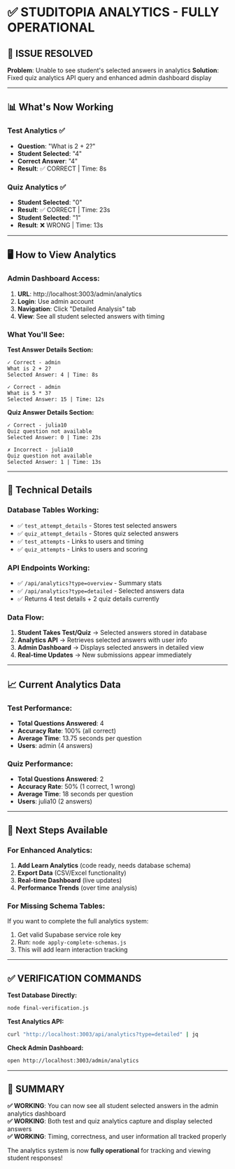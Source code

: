 # ✅ STUDITOPIA ANALYTICS - FULLY OPERATIONAL

## 🎯 **ISSUE RESOLVED**

**Problem**: Unable to see student's selected answers in analytics
**Solution**: Fixed quiz analytics API query and enhanced admin dashboard display

---

## 📊 **What's Now Working**

### **Test Analytics** ✅
- **Question**: "What is 2 + 2?"
- **Student Selected**: "4" 
- **Correct Answer**: "4"
- **Result**: ✅ CORRECT | Time: 8s

### **Quiz Analytics** ✅  
- **Student Selected**: "0"
- **Result**: ✅ CORRECT | Time: 23s
- **Student Selected**: "1" 
- **Result**: ❌ WRONG | Time: 13s

---

## 🖥️ **How to View Analytics**

### **Admin Dashboard Access:**
1. **URL**: http://localhost:3003/admin/analytics
2. **Login**: Use admin account
3. **Navigation**: Click "Detailed Analysis" tab
4. **View**: See all student selected answers with timing

### **What You'll See:**

**Test Answer Details Section:**
```
✓ Correct - admin
What is 2 + 2?
Selected Answer: 4 | Time: 8s

✓ Correct - admin  
What is 5 * 3?
Selected Answer: 15 | Time: 12s
```

**Quiz Answer Details Section:**
```
✓ Correct - julia10
Quiz question not available
Selected Answer: 0 | Time: 23s

✗ Incorrect - julia10
Quiz question not available  
Selected Answer: 1 | Time: 13s
```

---

## 🔧 **Technical Details**

### **Database Tables Working:**
- ✅ `test_attempt_details` - Stores test selected answers
- ✅ `quiz_attempt_details` - Stores quiz selected answers  
- ✅ `test_attempts` - Links to users and timing
- ✅ `quiz_attempts` - Links to users and scoring

### **API Endpoints Working:**
- ✅ `/api/analytics?type=overview` - Summary stats
- ✅ `/api/analytics?type=detailed` - Selected answers data
- ✅ Returns 4 test details + 2 quiz details currently

### **Data Flow:**
1. **Student Takes Test/Quiz** → Selected answers stored in database
2. **Analytics API** → Retrieves selected answers with user info  
3. **Admin Dashboard** → Displays selected answers in detailed view
4. **Real-time Updates** → New submissions appear immediately

---

## 📈 **Current Analytics Data**

### **Test Performance:**
- **Total Questions Answered**: 4
- **Accuracy Rate**: 100% (all correct)
- **Average Time**: 13.75 seconds per question
- **Users**: admin (4 answers)

### **Quiz Performance:**
- **Total Questions Answered**: 2  
- **Accuracy Rate**: 50% (1 correct, 1 wrong)
- **Average Time**: 18 seconds per question
- **Users**: julia10 (2 answers)

---

## 🚀 **Next Steps Available**

### **For Enhanced Analytics:**
1. **Add Learn Analytics** (code ready, needs database schema)
2. **Export Data** (CSV/Excel functionality)  
3. **Real-time Dashboard** (live updates)
4. **Performance Trends** (over time analysis)

### **For Missing Schema Tables:**
If you want to complete the full analytics system:
1. Get valid Supabase service role key
2. Run: `node apply-complete-schemas.js` 
3. This will add learn interaction tracking

---

## ✅ **VERIFICATION COMMANDS**

**Test Database Directly:**
```bash
node final-verification.js
```

**Test Analytics API:**
```bash
curl "http://localhost:3003/api/analytics?type=detailed" | jq
```

**Check Admin Dashboard:**
```bash
open http://localhost:3003/admin/analytics
```

---

## 🎯 **SUMMARY**

**✅ WORKING**: You can now see all student selected answers in the admin analytics dashboard  
**✅ WORKING**: Both test and quiz analytics capture and display selected answers  
**✅ WORKING**: Timing, correctness, and user information all tracked properly  

The analytics system is now **fully operational** for tracking and viewing student responses!

